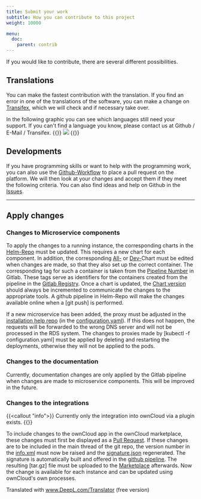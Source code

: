 ```yaml
---
title: Submit your work
subtitle: How you can contribute to this project
weight: 10000

menu:
  doc:
    parent: contrib
---
```


If you would like to contribute, there are several different possibilities.

## Translations

You can make the fastest contribution with the translation. If you find an error in one of the translations of the software, you can make a change on [Transifex](https://www.transifex.com/university-of-munster/sciebo-rds/), which we will check and if necessary take over.

In the following graphic you can see which languages still need your support. If you can't find a language you know, please contact us at Github / E-Mail / Transifex.
{{<rawhtml>}}
<a href="https://www.transifex.com/university-of-munster/sciebo-rds/translate/" target="_bank"><img border="0" src="https://www.transifex.com/projects/p/sciebo-rds/resource/plugins-owncloud-rds-l10n-templates-rds-pot--master/chart/image_png"/></a>
{{</rawhtml>}}

## Developments

If you have programming skills or want to help with the programming work, you can also use the [Github-Workflow](https://help.github.com/en/github/collaborating-with-issues-and-pull-requests/about-pull-requests) to place a pull request on the platform. We will then look at your changes and accept them if they meet the following criteria. You can also find ideas and help on Github in the [Issues](https://github.com/Sciebo-RDS/Sciebo-RDS/issues).

---

## Apply changes

### Changes to Microservice components

To apply the changes to a running instance, the corresponding charts in the [Helm-Repo](https://github.com/Sciebo-RDS/charts) must be updated. This requires a new chart for each component. In addition, the corresponding [All-](https://github.com/Sciebo-RDS/charts/blob/master/charts/all/Chart.yaml#L5) or [Dev-](https://github.com/Sciebo-RDS/charts/blob/master/charts/dev/Chart.yaml#L5)Chart must be edited when changes are made, so that they also set up the correct container. The corresponding tag for such a container is taken from the [Pipeline Number](https://zivgitlab.uni-muenster.de/sciebo-rds/sciebo-rds/-/pipelines/67380) in Gitlab. These tags serve as identifiers for the containers created from the pipeline in the [Gitlab Registry](https://zivgitlab.uni-muenster.de/sciebo-rds/sciebo-rds/container_registry).
Once a chart is updated, the [Chart version](https://github.com/Sciebo-RDS/charts/blob/master/charts/all/Chart.yaml#L5) should always be incremented to communicate the changes to the appropriate tools. A github pipeline in Helm-Repo will make the changes available online when a [git push] is performed.

If a new microservice has been added, the proxy must be adjusted in the [installation help repo](https://github.com/Sciebo-RDS/getting-started) (in the [configuration.yaml](https://github.com/Sciebo-RDS/getting-started/blob/master/deploy/configuration.yaml.example#L22)). If this does not happen, the requests will be forwarded to the wrong DNS server and will not be processed in the RDS system. The changes to proxies made by [kubectl -f configuration.yaml] must be applied by deleting and restarting the deployments, otherwise they will not be applied to the pods.

### Changes to the documentation

Currently, documentation changes are only applied by the Gitlab pipeline when changes are made to microservice components. This will be improved in the future.

### Changes to the integrations

{{<callout "info">}}
Currently only the integration into ownCloud via a plugin exists.
{{</callout>}}

To include changes to the ownCloud app in the ownCloud marketplace, these changes must first be displayed as a [Pull Request](https://github.com/Sciebo-RDS/plugin-ownCloud). If these changes are to be included in the main thread of the git repo, the version number in the [info.xml](https://github.com/Sciebo-RDS/plugin-ownCloud/blob/master/rds/appinfo/info.xml) must now be raised and the [signature.json](https://github.com/Sciebo-RDS/plugin-ownCloud/blob/master/rds/appinfo/signature.json) regenerated. The signature is automatically built and offered in the [github pipeline](https://github.com/Sciebo-RDS/plugin-ownCloud/releases). The resulting [tar.gz] file must be uploaded to the [Marketplace](https://marketplace.owncloud.com/account/products) afterwards. Now the change is available for each instance and can be updated using ownCloud's own processes.

Translated with www.DeepL.com/Translator (free version)
